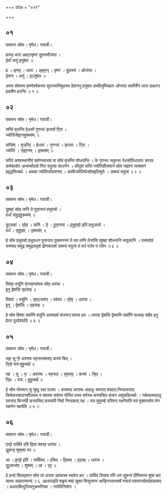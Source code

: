 +++
title = "०२९"

+++


## ०१
पवमानः सोमः। नृमेध। गायत्री।

प्रास्य॒ धारा॑ अक्षर॒न्वृष्णः॑ सु॒तस्यौज॑सा ।  
दे॒वाँ अनु॑ प्र॒भूष॑तः ॥

प्र । अ॒स्य॒ । धाराः॑ । अ॒क्ष॒र॒न् । वृष्णः॑ । सु॒तस्य॑ । ओज॑सा ।  
दे॒वान् । अनु॑ । प्र॒ऽभूष॑तः ॥

अस्य सोमस्य वृष्णोवर्षकस्य सुतस्याभिषुतस्य देवाननु प्रभूषतः प्रभवितुमिच्छतः ओजसा स्ववीर्येण धाराः प्राक्षरन् प्रकर्षेण क्षरन्ति ॥ १ ॥

## ०२
पवमानः सोमः। नृमेध। गायत्री।

सप्तिं॑ मृजन्ति वे॒धसो॑ गृ॒णन्तः॑ का॒रवो॑ गि॒रा ।  
ज्योति॑र्जज्ञा॒नमु॒क्थ्य॑म् ॥

सप्ति॑म् । मृ॒ज॒न्ति॒ । वे॒धसः॑ । गृ॒णन्तः॑ । का॒रवः॑ । गि॒रा ।  
ज्योतिः॑ । ज॒ज्ञा॒नम् । उ॒क्थ्य॑म् ॥

सप्तिं अश्वस्थानीयं सर्पणस्वभावं वा सोमं मृजन्ति शोधयन्ति । के गृणन्तः स्तुवन्तः वेधसोविधातारः कारवः कर्मकर्तारः अध्वर्य्वादयो गिरा स्तुत्या साधनेन । कीदृशं सप्तिं ज्योतिर्दीप्यमानं सोमं जज्ञानं जायमानं प्रवृद्धमित्यर्थः । अथवा ज्योतिर्जायमानम् । अयंवैज्योतिर्यत्सोमइतिश्रुतेः । उक्थ्यं स्तुत्यं ॥ २ ॥

## ०३
पवमानः सोमः। नृमेध। गायत्री।

सु॒षहा॑ सोम॒ तानि॑ ते पुना॒नाय॑ प्रभूवसो ।  
वर्धा॑ समु॒द्रमु॒क्थ्य॑म् ॥

सु॒ऽसहा॑ । सो॒म॒ । तानि॑ । ते॒ । पु॒ना॒नाय॑ । प्र॒भु॒व॒सो॒ इति॑ प्रभुऽवसो ।  
वर्ध॑ । स॒मु॒द्रम् । उ॒क्थ्य॑म् ॥

हे सोम प्रभुवसो प्रभूतधन पुनानाय पूयमानस्य ते तव तानि तेजांसि सुषहा शोभनानि भावुकानि । यस्मादेवं तस्मात् समुद्रं समुद्रसदृशं द्रोणकलशं उक्थ्यं स्तुत्यं तं वर्ध वर्धय प रसेन ॥ ३ ॥

## ०४
पवमानः सोमः। नृमेध। गायत्री।

विश्वा॒ वसू॑नि सं॒जय॒न्पव॑स्व सोम॒ धार॑या ।  
इ॒नु द्वेषां॑सि स॒ध्र्य॑क् ॥

विश्वा॑ । वसू॑नि । स॒म्ऽजय॑न् । पव॑स्व । सो॒म॒ । धार॑या ।  
इ॒नु । द्वेषां॑सि । स॒ध्र्य॑क् ॥

हे सोम विश्वा सर्वाणि वसूनि अस्मदर्थं संजयन् पवस्व क्षर । धारया द्वेषांसि द्वेष्याणि सर्वाणि सध्यक् सहैव इनु प्रेरय दूरदेशंप्रति ॥ ४ ॥

## ०५
पवमानः सोमः। नृमेध। गायत्री।

रक्षा॒ सु नो॒ अर॑रुषः स्व॒नात्स॑मस्य॒ कस्य॑ चित् ।  
नि॒दो यत्र॑ मुमु॒च्महे॑ ॥

रक्ष॑ । सु । नः॒ । अर॑रुषः । स्व॒नात् । स॒म॒स्य॒ । कस्य॑ । चि॒त् ।  
नि॒दः । यत्र॑ । मु॒मु॒च्महे॑ ॥

हे सोम नोस्मान् सु सुष्ठु रक्षा पालय । कस्मात् अररुषः अदातुः स्वनात् शब्दात् निन्दारूपात् किमेकस्यादानशीलस्य न समस्य सर्वस्य योस्ति तस्य सर्वस्य कस्यचित् कंचन अमुंचन्नित्यर्थः । नकेवलमदातुः स्वनात् किन्तर्हि कस्यचित् कस्यापि निदो निन्दकात् रक्ष । यत्र मुमुच्म्हे यस्मिन् रक्षणेसति वयं मुक्ताभवेम तेन रक्षणेन रक्षयेति ॥ ५ ॥

## ०६
पवमानः सोमः। नृमेध। गायत्री।

एन्दो॒ पार्थि॑वं र॒यिं दि॒व्यं प॑वस्व॒ धार॑या ।  
द्यु॒मन्तं॒ शुष्म॒मा भ॑र ॥

आ । इ॒न्दो॒ इति॑ । पार्थि॑वम् । र॒यिम् । दि॒व्यम् । प॒व॒स्व॒ । धार॑या ।  
द्यु॒ऽमन्त॑म् । शुष्म॑म् । आ । भ॒र॒ ॥

हे इन्दो क्लिद्यमान सोम त्वं धारया आपवस्व स्वर्वतः क्षर । पार्थिवं दिव्यंच रयिं धनं द्युमन्तं दीप्तिमन्तं शुष्मं बलं चाभर आहरास्मभ्यं ॥ ६ ॥प्रधाराइति षळृचं षष्ठं सूक्तं बिन्दुनाम्न आङ्गिरसस्यार्षं गायत्रं पवमानसोमदेवताकम् । प्रधाराबिन्दुरित्यनुक्रमणिका । गतोविनियोगः ।